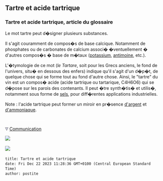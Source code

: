 ## Tartre et acide tartrique
### Tartre et acide tartrique, article du glossaire
 Le mot tartre peut d�signer plusieurs substances.

Il s'agit couramment de compos�s de base calcique. Notamment de phosphates ou de carbonates de calcium associ� �ventuellement � d'autres compos�s � base de m�taux ([potassium](potassium.html), [antimoine](antimoine.html), etc.).

L'�tymologie de ce mot (_le Tartare_, soit pour les Grecs anciens, le fond de l'univers, situ� en dessous des enfers) indique qu'il s'agit d'un d�p�t, de quelque chose qui se forme tout au fond d'autre chose. Ainsi, le "tartre" du vin est un compos� acide (acide tartrique ou tartarique, C4H6O6) qui se d�pose sur les parois des contenants. Il peut �tre synth�tis� et utilis�, notamment sous forme de [sels](formationdesels.html), pour diff�rentes applications industrielles.

Note : l'acide tartrique peut former un miroir en pr�sence [d'argent](argent.html) et [d'ammoniaque](ammoniac.html).



  ![](images/transparent122x1.gif)

![](images/flechebas.gif) [Communication](http://www.artrealite.com/annonceurs.htm) 

[![](https://cbonvin.fr/sites/regie.artrealite.com/visuels/campagne1.png)](index-2.html#20131014)

![](https://cbonvin.fr/sites/regie.artrealite.com/visuels/campagne2.png)
```
title: Tartre et acide tartrique
date: Fri Dec 22 2023 11:28:36 GMT+0100 (Central European Standard Time)
author: postite
```
